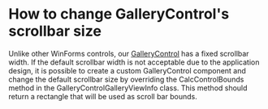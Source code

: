 # How to change GalleryControl's scrollbar size


<p>Unlike other WinForms controls, our <a href="http://documentation.devexpress.com/#WindowsForms/clsDevExpressXtraBarsRibbonGalleryControltopic"><u>GalleryControl</u></a> has a fixed scrollbar width. If the default scrollbar width is not acceptable due to the application design, it is possible to create a custom GalleryControl component and change the default scrollbar size by overriding the CalcControlBounds method in the GalleryControlGalleryViewInfo class. This method should return a rectangle that will be used as scroll bar bounds.</p>

<br/>


